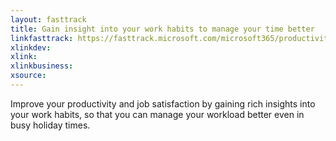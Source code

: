 ```yaml
---
layout: fasttrack
title: Gain insight into your work habits to manage your time better
linkfasttrack: https://fasttrack.microsoft.com/microsoft365/productivitylibrary/Gain-insight-into-your-work-habits-to-manage-your-time-better 
xlinkdev: 
xlink: 
xlinkbusiness: 
xsource: 
---
```

Improve your productivity and job satisfaction by gaining rich insights into your work habits, so that you can manage your workload better even in busy holiday times.